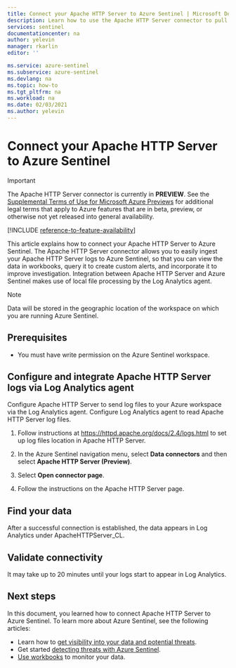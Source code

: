 ```yaml
---
title: Connect your Apache HTTP Server to Azure Sentinel | Microsoft Docs
description: Learn how to use the Apache HTTP Server connector to pull Apache logs into Azure Sentinel. View Apache data in workbooks, create alerts, and improve investigation.
services: sentinel
documentationcenter: na
author: yelevin
manager: rkarlin
editor: ''

ms.service: azure-sentinel
ms.subservice: azure-sentinel
ms.devlang: na
ms.topic: how-to
ms.tgt_pltfrm: na
ms.workload: na
ms.date: 02/03/2021
ms.author: yelevin
---
```

# Connect your Apache HTTP Server to Azure Sentinel

> [!IMPORTANT]
> The Apache HTTP Server connector is currently in **PREVIEW**. See the [Supplemental Terms of Use for Microsoft Azure Previews](https://azure.microsoft.com/support/legal/preview-supplemental-terms/) for additional legal terms that apply to Azure features that are in beta, preview, or otherwise not yet released into general availability.

[!INCLUDE [reference-to-feature-availability](includes/reference-to-feature-availability.md)]

This article explains how to connect your Apache HTTP Server to Azure Sentinel. The Apache HTTP Server connector allows you to easily ingest your Apache HTTP Server logs to Azure Sentinel, so that you can view the data in workbooks, query it to create custom alerts, and incorporate it to improve investigation. Integration between Apache HTTP Server and Azure Sentinel makes use of local file processing by the Log Analytics agent.

> [!NOTE]
> Data will be stored in the geographic location of the workspace on which you are running Azure Sentinel.

## Prerequisites

- You must have write permission on the Azure Sentinel workspace.

## Configure and integrate Apache HTTP Server logs via Log Analytics agent

Configure Apache HTTP Server to send log files to your Azure workspace via the Log Analytics agent.
Configure Log Analytics agent to read Apache HTTP Server log files.

1. Follow instructions at https://httpd.apache.org/docs/2.4/logs.html to set up log files location in Apache HTTP Server.

1. In the Azure Sentinel navigation menu, select **Data connectors** and then select **Apache HTTP Server (Preview)**.

1. Select **Open connector page**.

1. Follow the instructions on the Apache HTTP Server page.

## Find your data

After a successful connection is established, the data appears in Log Analytics under ApacheHTTPServer_CL.

## Validate connectivity

It may take up to 20 minutes until your logs start to appear in Log Analytics.

## Next steps

In this document, you learned how to connect Apache HTTP Server to Azure Sentinel. To learn more about Azure Sentinel, see the following articles:

- Learn how to [get visibility into your data and potential threats](get-visibility.md).
- Get started [detecting threats with Azure Sentinel](detect-threats-built-in.md).
- [Use workbooks](tutorial-monitor-your-data.md) to monitor your data.
